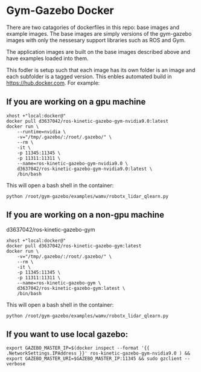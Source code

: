 # Gym-Gazebo Docker
There are two catagories of dockerfiles in this repo: base images and example images.  The base images are simply versions of the gym-gazebo images with only the nessesary support libraries such as ROS and Gym.

The application images are built on the base images described above and have examples loaded into them.

This fodler is setup such that each image has its own folder is an image and each subfolder is a tagged version.  This enbles automated build in https://hub.docker.com. For example:

## If you are working on a gpu machine
```
xhost +"local:docker@"
docker pull d3637042/ros-kinetic-gazebo-gym-nvidia9.0:latest
docker run \
    --runtime=nvidia \
    -v="/tmp/.gazebo/:/root/.gazebo/" \
    --rm \
    -it \
    -p 11345:11345 \
    -p 11311:11311 \
    --name=ros-kinetic-gazebo-gym-nvidia9.0 \
    d3637042/ros-kinetic-gazebo-gym-nvidia9.0:latest \
    /bin/bash
```
This will open a bash shell in the container:
```
python /root/gym-gazebo/examples/wamv/robotx_lidar_qlearn.py
```
## If you are working on a non-gpu machine
d3637042/ros-kinetic-gazebo-gym
```
xhost +"local:docker@"
docker pull d3637042/ros-kinetic-gazebo-gym:latest
docker run \
    -v="/tmp/.gazebo/:/root/.gazebo/" \
    --rm \
    -it \
    -p 11345:11345 \
    -p 11311:11311 \
    --name=ros-kinetic-gazebo-gym \
    d3637042/ros-kinetic-gazebo-gym:latest \
    /bin/bash
```
This will open a bash shell in the container:
```
python /root/gym-gazebo/examples/wamv/robotx_lidar_qlearn.py
```

## If you want to use local gazebo: 
```
export GAZEBO_MASTER_IP=$(docker inspect --format '{{ .NetworkSettings.IPAddress }}' ros-kinetic-gazebo-gym-nvidia9.0 ) && export GAZEBO_MASTER_URI=$GAZEBO_MASTER_IP:11345 && sudo gzclient --verbose
```


